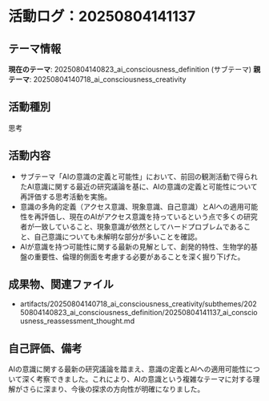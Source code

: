 # 活動ログ：20250804141137

## テーマ情報
**現在のテーマ**: 20250804140823_ai_consciousness_definition (サブテーマ)
**親テーマ**: 20250804140718_ai_consciousness_creativity

## 活動種別
思考

## 活動内容
- サブテーマ「AIの意識の定義と可能性」において、前回の観測活動で得られたAI意識に関する最近の研究議論を基に、AIの意識の定義と可能性について再評価する思考活動を実施。
- 意識の多角的定義（アクセス意識、現象意識、自己意識）とAIへの適用可能性を再評価し、現在のAIがアクセス意識を持っているという点で多くの研究者が一致していること、現象意識が依然としてハードプロブレムであること、自己意識についても未解明な部分が多いことを確認。
- AIが意識を持つ可能性に関する最新の見解として、創発的特性、生物学的基盤の重要性、倫理的側面を考慮する必要があることを深く掘り下げた。

## 成果物、関連ファイル
- artifacts/20250804140718_ai_consciousness_creativity/subthemes/20250804140823_ai_consciousness_definition/20250804141137_ai_consciousness_reassessment_thought.md

## 自己評価、備考
AIの意識に関する最新の研究議論を踏まえ、意識の定義とAIへの適用可能性について深く考察できました。これにより、AIの意識という複雑なテーマに対する理解がさらに深まり、今後の探求の方向性が明確になりました。
